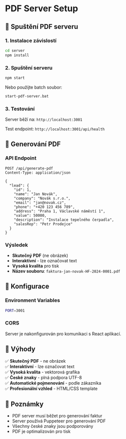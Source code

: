 # PDF Server Setup

## 🚀 Spuštění PDF serveru

### 1. Instalace závislostí
```bash
cd server
npm install
```

### 2. Spuštění serveru
```bash
npm start
```

Nebo použijte batch soubor:
```bash
start-pdf-server.bat
```

### 3. Testování
Server běží na: `http://localhost:3001`

Test endpoint: `http://localhost:3001/api/health`

## 📄 Generování PDF

### API Endpoint
```
POST /api/generate-pdf
Content-Type: application/json

{
  "lead": {
    "id": 1,
    "name": "Jan Novák",
    "company": "Novák s.r.o.",
    "email": "jan@novak.cz",
    "phone": "+420 123 456 789",
    "address": "Praha 1, Václavské náměstí 1",
    "value": 50000,
    "description": "Instalace tepelného čerpadla",
    "salesRep": "Petr Prodejce"
  }
}
```

### Výsledek
- **Skutečný PDF** (ne obrázek)
- **Interaktivní** - lze označovat text
- **Vysoká kvalita** pro tisk
- **Název souboru**: `faktura-jan-novak-HF-2024-0001.pdf`

## 🔧 Konfigurace

### Environment Variables
```bash
PORT=3001
```

### CORS
Server je nakonfigurován pro komunikaci s React aplikací.

## 🎯 Výhody

✅ **Skutečný PDF** - ne obrázek  
✅ **Interaktivní** - lze označovat text  
✅ **Vysoká kvalita** - vektorová grafika  
✅ **České znaky** - plná podpora UTF-8  
✅ **Automatické pojmenování** - podle zákazníka  
✅ **Profesionální vzhled** - HTML/CSS template  

## 🚨 Poznámky

- PDF server musí běžet pro generování faktur
- Server používá Puppeteer pro generování PDF
- Všechny české znaky jsou podporovány
- PDF je optimalizován pro tisk

